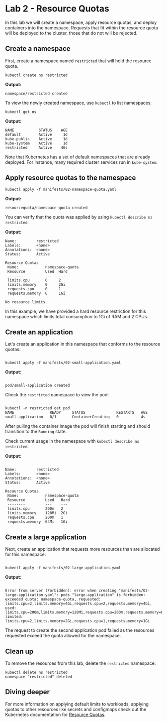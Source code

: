 # Lab 2 - Resource Quotas

In this lab we will create a namespace, apply resource quotas, and deploy containers into the namespace. Requests that fit within the resource quota will be deployed to the cluster, those that do not will be rejected.

## Create a namespace

First, create a namespace named `restricted` that will hold the resource quota.

```console
kubectl create ns restricted
```

**Output:**

```console
namespace/restricted created
```

To view the newly created namespace, use `kubectl` to list namespaces:

```console
kubectl get ns
```

**Output:**
```
NAME           STATUS    AGE
default        Active     1d
kube-public    Active     1d
kube-system    Active     1d
restricted     Active    40s
```

Note that Kubernetes has a set of default namespaces that are already deployed. For instance, many required cluster services run in `kube-system`.

## Apply resource quotas to the namespace

```console
kubectl apply -f manifests/02-namespace-quota.yaml
```

**Output:**

```console
resourcequota/namespace-quota created
```

You can verify that the quota was applied by using `kubectl describe ns restricted`:

**Output:**

```console
Name:         restricted
Labels:       <none>
Annotations:  <none>
Status:       Active

Resource Quotas
 Name:            namespace-quota
 Resource         Used  Hard
 --------         ---   ---
 limits.cpu       0     2
 limits.memory    0     2Gi
 requests.cpu     0     1
 requests.memory  0     1Gi

No resource limits.
```

In this example, we have provided a hard resource restriction for this namespace which limits total consumption to 1Gi of RAM and 2 CPUs.

## Create an application

Let's create an application in this namespace that conforms to the resource quotas:

```console

kubectl apply -f manifests/02-small-application.yaml

```

**Output:**

```console

pod/small-application created

```

Check the `restricted` namespace to view the pod:

```console

kubectl -n restricted get pod
NAME                READY     STATUS              RESTARTS   AGE
small-application   0/1       ContainerCreating   0          4s

```

After pulling the container image the pod will finish starting and should transition to the `Running` state.

Check current usage in the namespace with `kubectl describe ns restricted`:

**Output:**

```console

Name:         restricted
Labels:       <none>
Annotations:  <none>
Status:       Active

Resource Quotas
 Name:            namespace-quota
 Resource         Used   Hard
 --------         ---    ---
 limits.cpu       200m   2
 limits.memory    128Mi  2Gi
 requests.cpu     200m   1
 requests.memory  64Mi   1Gi

 ```

## Create a large application

Next, create an application that requests more resources than are allocated for this namespace:

```console

kubectl apply -f manifests/02-large-application.yaml

```

**Output:**

```console

Error from server (Forbidden): error when creating "manifests/02-large-application.yaml": pods "large-application" is forbidden: exceeded quota: namespace-quota, requested: limits.cpu=2,limits.memory=4Gi,requests.cpu=2,requests.memory=4Gi, used: limits.cpu=200m,limits.memory=128Mi,requests.cpu=200m,requests.memory=64Mi, limited: limits.cpu=2,limits.memory=2Gi,requests.cpu=1,requests.memory=1Gi

```

The request to create the second application pod failed as the resources requested exceed the quota allowed for the namespace.

## Clean up

To remove the resources from this lab, delete the `restricted` namespace:

```console
kubectl delete ns restricted
namespace "restricted" deleted
```

## Diving deeper

For more information on applying default limits to workloads, applying quotas to other resources like secrets and configmaps check out the Kubernetes documentation for [Resource Quotas](https://kubernetes.io/docs/concepts/policy/resource-quotas/).